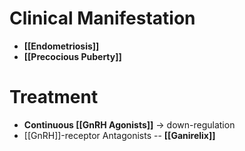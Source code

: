 # Clinical Manifestation
- **[[Endometriosis]]**
- **[[Precocious Puberty]]**

# Treatment
- **Continuous [[GnRH Agonists]]** → down-regulation
- [[GnRH]]-receptor Antagonists -- **[[Ganirelix]]**
